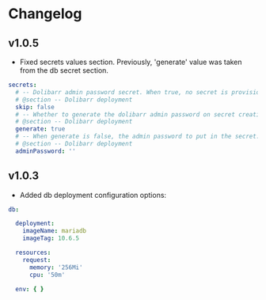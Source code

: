 # Changelog

## v1.0.5

- Fixed secrets values section. Previously, 'generate' value was taken from the db secret section.
  
```yaml
secrets:
  # -- Dolibarr admin password secret. When true, no secret is provisioned.
  # @section -- Dolibarr deployment
  skip: false
  # -- Whether to generate the dolibarr admin password on secret creation.
  # @section -- Dolibarr deployment
  generate: true
  # -- When generate is false, the admin password to put in the secret. Overwrites existing values
  # @section -- Dolibarr deployment
  adminPassword: ''
```


## v1.0.3

- Added db deployment configuration options:

```yaml
db:

  deployment:
    imageName: mariadb
    imageTag: 10.6.5

  resources:
    request:
      memory: '256Mi'
      cpu: '50m'

  env: { }

```
